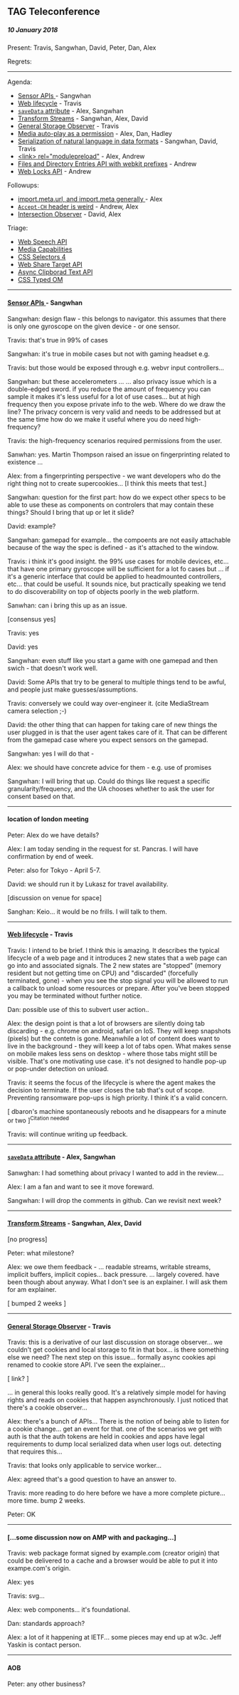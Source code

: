 ﻿## TAG Teleconference
##### 10 January 2018

Present: Travis, Sangwhan, David, Peter, Dan, Alex

Regrets:

---

Agenda:

* [Sensor APIs ](https://github.com/w3ctag/design-reviews/issues/207) - Sangwhan 
* [Web lifecycle](https://github.com/w3ctag/design-reviews/issues/205) - Travis
* [`saveData` attribute](https://github.com/w3ctag/design-reviews/issues/204) - Alex, Sangwhan
* [Transform Streams](https://github.com/w3ctag/design-reviews/issues/211) - Sangwhan, Alex, David
* [General Storage Observer](https://github.com/w3ctag/design-reviews/issues/210) - Travis
* [Media auto-play as a permission](https://github.com/w3ctag/design-reviews/issues/203) - Alex, Dan, Hadley
* [Serialization of natural language in data formats](https://github.com/w3ctag/design-reviews/issues/178) - Sangwhan, David, Travis
* [&lt;link&gt; rel="modulepreload"](https://github.com/w3ctag/design-reviews/issues/213) - Alex, Andrew
* [Files and Directory Entries API with webkit prefixes](https://github.com/w3ctag/design-reviews/issues/215) - Andrew
* [Web Locks API](https://github.com/w3ctag/design-reviews/issues/217) - Andrew

Followups:
* [import.meta.url, and import.meta generally ](https://github.com/w3ctag/design-reviews/issues/208) - Alex
* [`Accept-CH` header is weird](https://github.com/w3ctag/design-reviews/issues/206) - Andrew, Alex
* [Intersection Observer](https://github.com/w3ctag/design-reviews/issues/197) - David, Alex

Triage:
* [Web Speech API](https://github.com/w3ctag/design-reviews/issues/214) 
* [Media Capabilities](https://github.com/w3ctag/design-reviews/issues/218) 
* [CSS Selectors 4](https://github.com/w3ctag/design-reviews/issues/219)
* [Web Share Target API](https://github.com/w3ctag/design-reviews/issues/221)
* [Async Clipborad Text API](https://github.com/w3ctag/design-reviews/issues/222)
* [CSS Typed OM](https://github.com/w3ctag/design-reviews/issues/223)

---

#### [Sensor APIs ](https://github.com/w3ctag/design-reviews/issues/207) - Sangwhan 

Sangwhan: design flaw - this belongs to navigator. this assumes that there is only one gyroscope on the given device - or one sensor.

Travis: that's true in 99% of cases

Sangwhan: it's true in mobile cases but not with gaming headset e.g.

Travis: but those would be exposed through e.g. webvr input controllers...

Sangwhan: but these accelerometers ... 
... also privacy issue which is a double-edged sword. if you reduce the amount of frequency you can sample it makes it's less useful for a lot of use cases... but at high frequency then you expose private info to the web. Where do we draw the line? The privacy concern is very valid and needs to be addressed but at the same time how do we make it useful where you do need high-frequency?

Travis: the high-frequency scenarios required permissions from the user.

Sanwhan: yes.  Martin Thompson raised an issue on fingerprinting related to existence ...

Alex: from a fingerprinting perspective - we want developers who do the right thing not to create supercookies... [I think this meets that test.]

Sangwhan: question for the first part: how do we expect other specs to be able to use these as components on controlers that may contain these things? Should I bring that up or let it slide?

David: example?

Sangwhan: gamepad for example... the compoents are not easily attachable because of the way the spec is defined - as it's attached to the window.

Travis: i think it's good insight. the 99% use cases for mobile devices, etc... that have one primary gyroscope will be sufficient for a lot fo cases but ... if it's a generic interface that could be applied to headmounted controllers, etc... that could be useful. It sounds nice, but practically speaking we tend to do discoverability on top of objects poorly in the web platform.

Sanwhan: can i bring this up as an issue.

[consensus yes]

Travis: yes

David: yes 

Sangwhan: even stuff like you start a game with one gamepad and then swich - that doesn't work well.

David: Some APIs that try to be general to multiple things tend to be awful, and people just make guesses/assumptions.

Travis: conversely we could way over-engineer it. (cite MediaStream camera selection ;-)

David: the other thing that can happen for taking care of new things the user plugged in is that the user agent takes care of it.  That can be different from the gamepad case where you expect sensors on the gamepad.

Sangwhan: yes I will do that - 

Alex: we should have concrete advice for them - e.g. use of promises

Sangwhan: I will bring that up.  Could do things like request a specific granularity/frequency, and the UA chooses whether to ask the user for consent based on that.

---

#### location of london meeting

Peter: Alex do we have details?

Alex: I am today sending in the request for st. Pancras. I will have confirmation by end of week.

Peter: also for Tokyo - April 5-7.

David: we should run it by Lukasz for travel availability.

[discussion on venue for space]

Sanghan: Keio... it would be no frills. I will talk to them.

---

#### [Web lifecycle](https://github.com/w3ctag/design-reviews/issues/205) - Travis

Travis: I intend to be brief.  I think this is amazing.  It describes the typical lifecycle of a web page and it introduces 2 new states that a web page can go into and associated signals. The 2 new states are "stopped" (memory resident but not getting time on CPU) and "discarded" (forcefully terminated, gone) - when you see the stop signal you will be allowed to run a callback to unload some resources or prepare. After you've been stopped you may be terminated without further notice.

Dan: possible use of this to subvert user action..

Alex: the design point is that a lot of browsers are silently doing tab discarding - e.g. chrome on android, safari on IoS. They will keep snapshots (pixels) but the contetn is gone. Meanwhile a lot of content does want to live in the background - they will keep a lot of tabs open. What makes sense on mobile makes less sens on desktop - where those tabs might still be visible. That's one motivating use case. it's not designed to handle pop-up or pop-under detection on unload.

Travis: it seems the focus of the lifecycle is where the agent makes the decision to terminate. If the user closes the tab that's out of scope. Preventing ransomware pop-ups is high priority. I think it's a valid concern.

[ dbaron's machine spontaneously reboots and he disappears for a minute or two ]<sup>Citation needed</sup>

Travis: will continue writing up feedback.

---

#### [`saveData` attribute](https://github.com/w3ctag/design-reviews/issues/204) - Alex, Sangwhan

Sanwghan: I had something about privacy I wanted to add in the review....

Alex: I am a fan and want to see it move foreward.

Sangwhan: I will drop the comments in github.  Can we revisit next week?

---

#### [Transform Streams](https://github.com/w3ctag/design-reviews/issues/211) - Sangwhan, Alex, David

[no progress]

Peter: what milestone?

Alex: we owe them feedback  - ... readable streams, writable streams, implicit buffers, implicit copies... back pressure.  ... largely covered. have been though about anyway.  What I don't see is an explainer.   I will ask them for am explainer.

[ bumped 2 weeks ]

---

#### [General Storage Observer](https://github.com/w3ctag/design-reviews/issues/210) - Travis

Travis: this is a derivative of our last discussion on storage observer... we couldn't get cookies and local storage to fit in that box... is there something else we need? The next step on this issue... formally async cookies api renamed to cookie store API. I've seen the explainer...

[ link? ]

... in general this looks really good. It's a relatively simple model for having rights and reads on cookies that happen asynchronously. I just noticed that there's a cookie observer... 

Alex: there's a bunch of APIs... There is the notion of being able to listen for a cookie change... get an event for that. one of the scenarios we get with auth is that the auth tokens are held in cookies and apps have legal requirements to dump local serialized data when user logs out. detecting that requires this...

Travis: that looks only applicable to service worker... 

Alex: agreed that's a good question to have an answer to.

Travis: more reading to do here before we have a more complete picture...  more time.  bump 2 weeks.

Peter: OK

---

#### [...some discussion now on AMP with and packaging...]

Travis: web package format signed by example.com (creator origin) that could be delivered to a cache and a browser would be able to put it into exampe.com's origin.

Alex: yes

Travis: svg...

Alex: web components... it's foundational.

Dan: standards approach?

Alex: a lot of it happening at IETF... some pieces may end up at w3c. Jeff Yaskin is contact person.

---

#### AOB

Peter: any other business?

